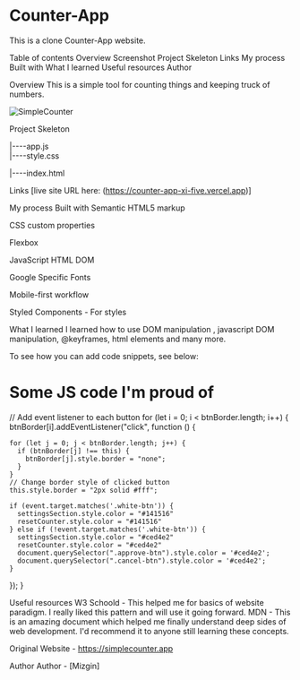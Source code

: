 # Counter-App
This is a clone Counter-App website.

Table of contents
Overview
Screenshot
Project Skeleton
Links
My process
Built with
What I learned
Useful resources
Author


Overview
This is a simple tool for counting things and keeping truck of numbers.


![SimpleCounter](https://www.linkpicture.com/q/Ekran-Resmi-2023-04-24-19.03.44.png)

Project Skeleton
    
|----app.js  
|----style.css

|----index.html

Links
[live site URL here: (https://counter-app-xi-five.vercel.app)]

My process
Built with
Semantic HTML5 markup

CSS custom properties

Flexbox

JavaScript HTML DOM

Google Specific Fonts

Mobile-first workflow

Styled Components - For styles

What I learned
I learned how to use DOM manipulation , javascript DOM manipulation, @keyframes, html elements and many more.

To see how you can add code snippets, see below:

<h1>Some JS code I'm proud of</h1>
// Add event listener to each button
for (let i = 0; i < btnBorder.length; i++) {
  btnBorder[i].addEventListener("click", function () {

    for (let j = 0; j < btnBorder.length; j++) {
      if (btnBorder[j] !== this) {
        btnBorder[j].style.border = "none";
      }
    }
    // Change border style of clicked button
    this.style.border = "2px solid #fff";

    if (event.target.matches('.white-btn')) {
      settingsSection.style.color = "#141516"
      resetCounter.style.color = "#141516"
    } else if (!event.target.matches('.white-btn')) {
      settingsSection.style.color = "#ced4e2"
      resetCounter.style.color = "#ced4e2"
      document.querySelector(".approve-btn").style.color = '#ced4e2';
      document.querySelector(".cancel-btn").style.color = '#ced4e2';
    }
  });
}

Useful resources
W3 Schoold - This helped me for basics of website paradigm. I really liked this pattern and will use it going forward.
MDN - This is an amazing document which helped me finally understand deep sides of web development. I'd recommend it to anyone still learning these concepts.

Original Website - https://simplecounter.app

Author 
Author - [Mizgin]
